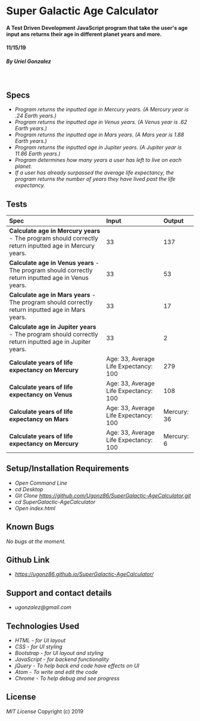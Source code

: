 # **Super Galactic Age Calculator**

#### A Test Driven Development JavaScript program that take the user's age input ans returns their age in different planet years and more.
#### 11/15/19

##### By _**Uriel Gonzalez**_
&nbsp;
## **Specs**
* _Program returns the inputted age in Mercury years. (A Mercury year is .24 Earth years.)_
* _Program returns the inputted age in Venus years. (A Venus year is .62 Earth years.)_
* _Program returns the inputted age in Mars years. (A Mars year is 1.88 Earth years.)_
* _Program returns the inputted age in Jupiter years. (A Jupiter year is 11.86 Earth years.)_
* _Program determines how many years a user has left to live on each planet._
* _If a user has already surpassed the average life expectancy, the program returns the number of years they have lived past the life expectancy._

## **Tests**

| Spec | Input | Output |
| :----------- | :----------------------| :----------- |
| **Calculate age in Mercury years** - The program should correctly return inputted age in Mercury years.  | 33 | 137 |
| **Calculate age in Venus years** - The program should correctly return inputted age in Venus years.  | 33 | 53 |
| **Calculate age in Mars years** - The program should correctly return inputted age in Mars years.  | 33 | 17 |
| **Calculate age in Jupiter years** - The program should correctly return inputted age in Jupiter years.  | 33 | 2 |
| **Calculate years of life expectancy on Mercury**  | Age: 33, Average Life Expectancy: 100 | 279 |
| **Calculate years of life expectancy on Venus**  | Age: 33, Average Life Expectancy: 100 | 108  |
| **Calculate years of life expectancy on Mars**  | Age: 33, Average Life Expectancy: 100 | Mercury: 36  |
| **Calculate years of life expectancy on Mercury**  | Age: 33, Average Life Expectancy: 100 | Mercury: 6 |


## **Setup/Installation Requirements**

* _Open Command Line_
* _cd Desktop_
* _Git Clone https://github.com/Ugonz86/SuperGalactic-AgeCalculator.git_
* _cd SuperGalactic-AgeCalculator_
* _Open index.html_

## **Known Bugs**

_No bugs at the moment._

## **Github Link**
* _https://ugonz86.github.io/SuperGalactic-AgeCalculator/_

## Support and contact details

* _ugonzalez@gmail.com_

## **Technologies Used**

* _HTML - for UI layout_
* _CSS - for UI styling_
* _Bootstrap - for UI layout and styling_
* _JavaScript - for backend functionality_
* _jQuery - To help back end code have effects on UI_
* _Atom - To write and edit the code_
* _Chrome - To help debug and see progress_

## **License**

*MIT License*
Copyright (c) 2019
